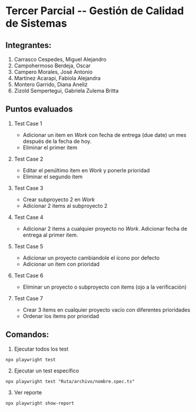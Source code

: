 # Tercer Parcial -- Gestión de Calidad de Sistemas
## Integrantes:
1. Carrasco Cespedes, Miguel Alejandro
2. Campohermoso Berdeja, Oscar
3. Campero Morales, José Antonio
4. Martínez Acarapi, Fabiola Alejandra
5. Montero Garrido, Diana Aneliz
6. Zizold Sempertegui, Gabriela Zulema Britta

## Puntos evaluados

1. Test Case 1

    - Adicionar un item en _Work_ con fecha de entrega (due date) un mes después de la fecha de hoy.
    - Eliminar el primer item

2. Test Case 2

    - Editar el penúltimo ítem en _Work_ y ponerle prioridad
    - Eliminar el segundo ítem

3. Test Case 3

    - Crear subproyecto 2 en _Work_
    - Adicionar 2 items al subproyecto 2

4. Test Case 4

    - Adicionar 2 items a cualquier proyecto no _Work_. Adicionar fecha de entrega al primer item.

5. Test Case 5

    - Adicionar un proyecto cambiandole el ícono por defecto
    - Adicionar un ítem con prioridad

6. Test Case 6

    - Eliminar un proyecto o subproyecto con items (ojo a la verificación)

7. Test Case 7

    - Crear 3 ítems en cualquier proyecto vacío con diferentes prioridades
    - Ordenar los ítems por prioridad


## Comandos:
1. Ejecutar todos los test
```
npx playwright test
```

2. Ejecutar un test específico
```
npx playwright test "Ruta/archivo/nombre.spec.ts"
```

3. Ver reporte

```
npx playwright show-report
```
